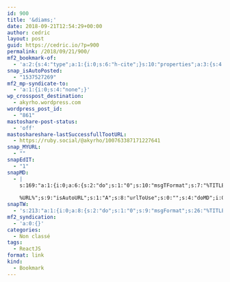 ```yaml
---
id: 900
title: '&diams;'
date: 2018-09-21T12:54:29+00:00
author: cedric
layout: post
guid: https://cedric.io/?p=900
permalink: /2018/09/21/900/
mf2_bookmark-of:
  - 'a:2:{s:4:"type";a:1:{i:0;s:6:"h-cite";}s:10:"properties";a:3:{s:4:"name";a:1:{i:0;s:56:"The most popular front-end framework, rebuilt for React.";}s:3:"url";a:1:{i:0;s:34:"https://react-bootstrap.github.io/";}s:11:"publication";a:1:{i:0;s:25:"react-bootstrap.github.io";}}}'
snap_isAutoPosted:
  - "1537527269"
mf2_mp-syndicate-to:
  - 'a:1:{i:0;s:4:"none";}'
wp_crosspost_destination:
  - akyrho.wordpress.com
wordpress_post_id:
  - "861"
mastoshare-post-status:
  - 'off'
mastoshareshare-lastSuccessfullTootURL:
  - https://ruby.social/@akyrho/100763387171227641
snap_MYURL:
  - ""
snapEdIT:
  - "1"
snapMD:
  - |
    s:169:"a:1:{i:0;a:6:{s:2:"do";s:1:"0";s:10:"msgTFormat";s:7:"%TITLE%";s:9:"msgFormat";s:19:"%FULLTEXT%
    
    %URL%";s:9:"isAutoURL";s:1:"A";s:8:"urlToUse";s:0:"";s:4:"doMD";i:0;}}";
snapTW:
  - 's:213:"a:1:{i:0;a:8:{s:2:"do";s:1:"0";s:9:"msgFormat";s:26:"%TITLE%. %EXCERPT% - %URL%";s:8:"attchImg";s:1:"1";s:9:"isAutoImg";s:1:"A";s:8:"imgToUse";s:0:"";s:9:"isAutoURL";s:1:"A";s:8:"urlToUse";s:0:"";s:4:"doTW";i:0;}}";'
mf2_syndication:
  - 'a:0:{}'
categories:
  - Non classé
tags:
  - ReactJS
format: link
kind:
  - Bookmark
---
```

